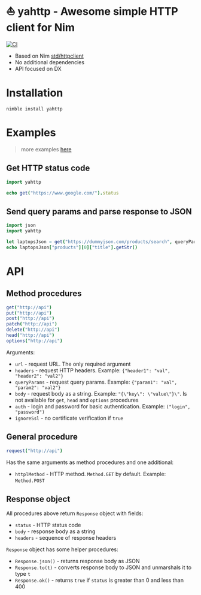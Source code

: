 # ⛵ yahttp - Awesome simple HTTP client for Nim 

[![CI](https://github.com/mishankov/yahttp/actions/workflows/ci.yml/badge.svg)](https://github.com/mishankov/yahttp/actions/workflows/ci.yml)


- Based on Nim [std/httpclient](https://nim-lang.org/docs/httpclient.html)
- No additional dependencies
- API focused on DX

# Installation

```shell
nimble install yahttp
```

# Examples

> more examples [here](examples/examples.nim)

## Get HTTP status code
```nim
import yahttp

echo get("https://www.google.com/").status
```
## Send query params and parse response to JSON
```nim
import json
import yahttp

let laptopsJson = get("https://dummyjson.com/products/search", queryParams = {"q": "Laptop"}).json()
echo laptopsJson["products"][0]["title"].getStr()
```
# API

## Method procedures

```nim
get("http://api")
put("http://api")
post("http://api")
patch("http://api")
delete("http://api")
head("http://api")
options("http://api")
```
Arguments:
- `url` - request URL. The only required argument
- `headers` - request HTTP headers. Example: `{"header1": "val", "header2": "val2"}`
- `queryParams` - request query params. Example: `{"param1": "val", "param2": "val2"}`
- `body` - request body as a string. Example: `"{\"key\": \"value\"}\"`. Is not available for `get`, `head` and `options` procedures
- `auth` - login and password for basic authentication. Example: `("login", "password")`
- `ignoreSsl` - no certificate verification if `true`

## General procedure

```nim
request("http://api")
```

Has the same arguments as method procedures and one additional:
- `httplMethod` - HTTP method. `Method.GET` by default. Example: `Method.POST`

## Response object
All procedures above return `Response` object with fields:
- `status` - HTTP status code
- `body` - response body as a string
- `headers` - sequence of response headers

`Response` object has some helper procedures:
- `Response.json()` - returns response body as JSON
- `Response.to(t)` - converts response body to JSON and unmarshals it to type `t`
- `Response.ok()` - returns `true` if `status` is greater than 0 and less than 400
